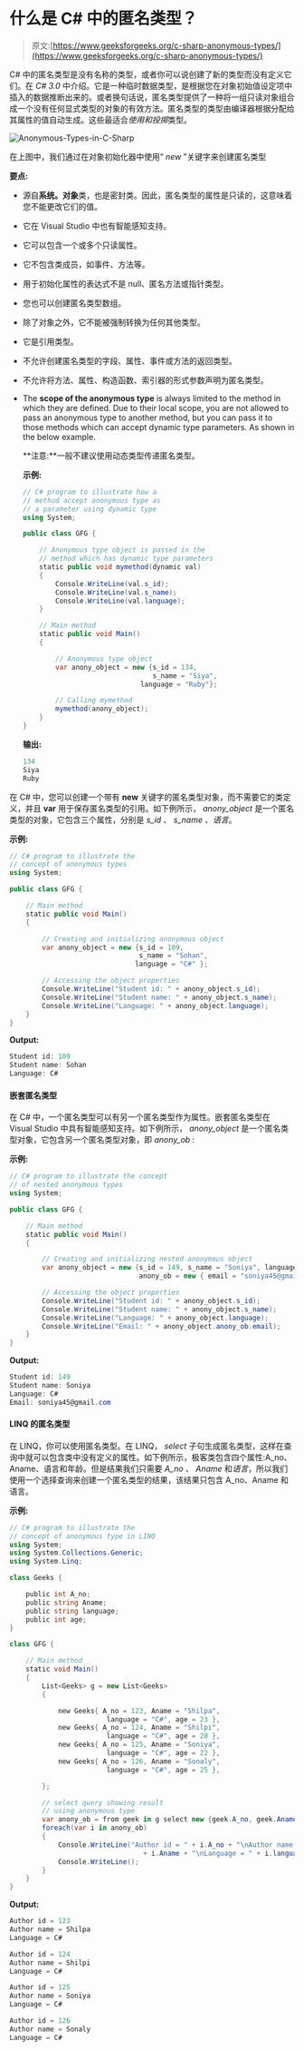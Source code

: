 # 什么是 C# 中的匿名类型？

> 原文:[https://www.geeksforgeeks.org/c-sharp-anonymous-types/](https://www.geeksforgeeks.org/c-sharp-anonymous-types/)

C# 中的匿名类型是没有名称的类型，或者你可以说创建了新的类型而没有定义它们。在 *C# 3.0* 中介绍。它是一种临时数据类型，是根据您在对象初始值设定项中插入的数据推断出来的。或者换句话说，匿名类型提供了一种将一组只读对象组合成一个没有任何显式类型的对象的有效方法。匿名类型的类型由编译器根据分配给其属性的值自动生成。这些最适合*使用和投掷*类型。

![Anonymous-Types-in-C-Sharp](img/5aaa00995397ae29c899e8be5c76b07e.png)

在上图中，我们通过在对象初始化器中使用“ *new* ”关键字来创建匿名类型

**要点:**

*   源自**系统。对象**类，也是密封类。因此，匿名类型的属性是只读的，这意味着您不能更改它们的值。
*   它在 Visual Studio 中也有智能感知支持。
*   它可以包含一个或多个只读属性。
*   它不包含类成员，如事件、方法等。
*   用于初始化属性的表达式不是 null、匿名方法或指针类型。
*   您也可以创建匿名类型数组。
*   除了对象之外，它不能被强制转换为任何其他类型。
*   它是引用类型。
*   不允许创建匿名类型的字段、属性、事件或方法的返回类型。
*   不允许将方法、属性、构造函数、索引器的形式参数声明为匿名类型。
*   The **scope of the anonymous type** is always limited to the method in which they are defined. Due to their local scope, you are not allowed to pass an anonymous type to another method, but you can pass it to those methods which can accept dynamic type parameters. As shown in the below example.

    **注意:**一般不建议使用动态类型传递匿名类型。

    **示例:**

    ```cs
    // C# program to illustrate how a 
    // method accept anonymous type as 
    // a parameter using dynamic type
    using System;

    public class GFG {

        // Anonymous type object is passed in the 
        // method which has dynamic type parameters
        static public void mymethod(dynamic val)
        {
            Console.WriteLine(val.s_id);
            Console.WriteLine(val.s_name);
            Console.WriteLine(val.language);
        }

        // Main method
        static public void Main()
        {

            // Anonymous type object
            var anony_object = new {s_id = 134, 
                                    s_name = "Siya", 
                                 language = "Ruby"};

            // Calling mymethod
            mymethod(anony_object);
        }
    }
    ```

    **输出:**

    ```cs
    134
    Siya
    Ruby

    ```

在 C# 中，您可以创建一个带有 **new** 关键字的匿名类型对象，而不需要它的类定义，并且 **var** 用于保存匿名类型的引用。如下例所示， *anony_object* 是一个匿名类型的对象，它包含三个属性，分别是 *s_id* 、 *s_name* 、*语言*。

**示例:**

```cs
// C# program to illustrate the
// concept of anonymous types
using System;

public class GFG {

    // Main method
    static public void Main()
    {

        // Creating and initializing anonymous object
        var anony_object = new {s_id = 109,
                                s_name = "Sohan", 
                               language = "C#" };

        // Accessing the object properties
        Console.WriteLine("Student id: " + anony_object.s_id);
        Console.WriteLine("Student name: " + anony_object.s_name);
        Console.WriteLine("Language: " + anony_object.language);
    }
}
```

**Output:**

```cs
Student id: 109
Student name: Sohan
Language: C#

```

#### 嵌套匿名类型

在 C# 中，一个匿名类型可以有另一个匿名类型作为属性。嵌套匿名类型在 Visual Studio 中具有智能感知支持。如下例所示， *anony_object* 是一个匿名类型对象，它包含另一个匿名类型对象，即 *anony_ob* :

**示例:**

```cs
// C# program to illustrate the concept
// of nested anonymous types
using System;

public class GFG {

    // Main method
    static public void Main()
    {

        // Creating and initializing nested anonymous object
        var anony_object = new {s_id = 149, s_name = "Soniya", language = "C#",
                                anony_ob = new { email = "soniya45@gmail.com"}};

        // Accessing the object properties
        Console.WriteLine("Student id: " + anony_object.s_id);
        Console.WriteLine("Student name: " + anony_object.s_name);
        Console.WriteLine("Language: " + anony_object.language);
        Console.WriteLine("Email: " + anony_object.anony_ob.email);
    }
}
```

**Output:**

```cs
Student id: 149
Student name: Soniya
Language: C#
Email: soniya45@gmail.com

```

#### LINQ 的匿名类型

在 LINQ，你可以使用匿名类型。在 LINQ， *select* 子句生成匿名类型，这样在查询中就可以包含类中没有定义的属性。如下例所示，极客类包含四个属性:A_no、Aname、语言和年龄。但是结果我们只需要 *A_no* 、 *Aname* 和*语言*，所以我们使用一个选择查询来创建一个匿名类型的结果，该结果只包含 A_no、Aname 和语言。

**示例:**

```cs
// C# program to illustrate the 
// concept of anonymous type in LINQ
using System;
using System.Collections.Generic;
using System.Linq;

class Geeks {

    public int A_no;
    public string Aname;
    public string language;
    public int age;
}

class GFG {

    // Main method
    static void Main()
    {
        List<Geeks> g = new List<Geeks> 
        {

            new Geeks{ A_no = 123, Aname = "Shilpa",
                        language = "C#", age = 23 },
            new Geeks{ A_no = 124, Aname = "Shilpi",
                        language = "C#", age = 20 },
            new Geeks{ A_no = 125, Aname = "Soniya", 
                        language = "C#", age = 22 },
            new Geeks{ A_no = 126, Aname = "Sonaly", 
                        language = "C#", age = 25 },

        };

        // select query showing result
        // using anonymous type
        var anony_ob = from geek in g select new {geek.A_no, geek.Aname, geek.language};
        foreach(var i in anony_ob)
        {
            Console.WriteLine("Author id = " + i.A_no + "\nAuthor name = " 
                                 + i.Aname + "\nLanguage = " + i.language);
            Console.WriteLine();
        }
    }
}
```

**Output:**

```cs
Author id = 123
Author name = Shilpa
Language = C#

Author id = 124
Author name = Shilpi
Language = C#

Author id = 125
Author name = Soniya
Language = C#

Author id = 126
Author name = Sonaly
Language = C#

```